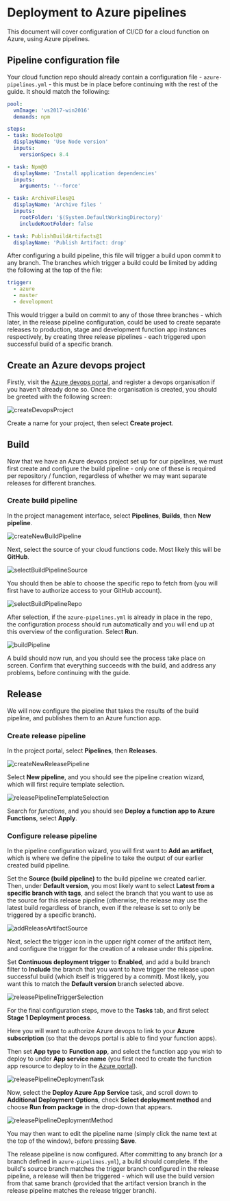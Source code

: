 # Deployment to Azure pipelines

This document will cover configuration of CI/CD for a cloud function on Azure, using Azure pipelines.

## Pipeline configuration file

Your cloud function repo should already contain a configuration file - `azure-pipelines.yml` - this must be in place before continuing with the rest of the guide. It should match the following:

```yaml
pool:
  vmImage: 'vs2017-win2016'
  demands: npm

steps:
- task: NodeTool@0
  displayName: 'Use Node version'
  inputs:
    versionSpec: 8.4

- task: Npm@0
  displayName: 'Install application dependencies'
  inputs:
    arguments: '--force'

- task: ArchiveFiles@1
  displayName: 'Archive files '
  inputs:
    rootFolder: '$(System.DefaultWorkingDirectory)'
    includeRootFolder: false

- task: PublishBuildArtifacts@1
  displayName: 'Publish Artifact: drop'
```

After configuring a build pipeline, this file will trigger a build upon commit to any branch. The branches which trigger a build could be limited by adding the following at the top of the file:

```yaml
trigger:
  - azure
  - master
  - development
```

This would trigger a build on commit to any of those three branches - which later, in the release pipeline configuration, could be used to create separate releases to production, stage and development function app instances respectively, by creating three release pipelines - each triggered upon successful build of a specific branch.

## Create an Azure devops project

Firstly, visit the [Azure devops portal](https://dev.azure.com), and register a devops organisation if you haven't already done so. Once the organisation is created, you should be greeted with the following screen:

![createDevopsProject](assets/createDevopsProject.png)

Create a name for your project, then select **Create project**.

## Build

Now that we have an Azure devops project set up for our pipelines, we must first create and configure the build pipeline - only one of these is required per repository / function, regardless of whether we may want separate releases for different branches.

### Create build pipeline

In the project management interface, select **Pipelines**, **Builds**, then **New pipeline**.

![createNewBuildPipeline](assets/createNewBuildPipeline.png)

Next, select the source of your cloud functions code. Most likely this will be **GitHub**.

![selectBuildPipelineSource](assets/selectBuildPipelineSource.png)

You should then be able to choose the specific repo to fetch from (you will first have to authorize access to your GitHub account).

![selectBuildPipelineRepo](assets/selectBuildPipelineRepo.png)

After selection, if the `azure-pipelines.yml` is already in place in the repo, the configuration process should run automatically and you will end up at this overview of the configuration. Select **Run**.

![buildPipeline](assets/buildPipelineConfiguration.png)

A build should now run, and you should see the process take place on screen. Confirm that everything succeeds with the build, and address any problems, before continuing with the guide.

## Release

We will now configure the pipeline that takes the results of the build pipeline, and publishes them to an Azure function app.

### Create release pipeline

In the project portal, select **Pipelines**, then **Releases**.

![createNewReleasePipeline](assets/createNewReleasePipeline.png)

Select **New pipeline**, and you should see the pipeline creation wizard, which will first require template selection.

![releasePipelineTemplateSelection](assets/releasePipelineTemplateSelection.png)

Search for _functions_, and you should see **Deploy a function app to Azure Functions**, select **Apply**.

### Configure release pipeline

In the pipeline configuration wizard, you will first want to **Add an artifact**, which is where we define the pipeline to take the output of our earlier created build pipeline.

Set the **Source (build pipeline)** to the build pipeline we created earlier. Then, under **Default version**, you most likely want to select **Latest from a specific branch with tags**, and select the branch that you want to use as the source for this release pipeline (otherwise, the release may use the latest build regardless of branch, even if the release is set to only be triggered by a specific branch).

![addReleaseArtifactSource](assets/addReleaseArtifactSource.png)

Next, select the trigger icon in the upper right corner of the artifact item, and configure the trigger for the creation of a release under this pipeline.

Set **Continuous deployment trigger** to **Enabled**, and add a build branch filter to **Include** the branch that you want to have trigger the release upon successful build (which itself is triggered by a commit). Most likely, you want this to match the **Default version** branch selected above.

![releasePipelineTriggerSelection](assets/releasePipelineTriggerSelection.png)

For the final configuration steps, move to the **Tasks** tab, and first select **Stage 1 Deployment process**.

Here you will want to authorize Azure devops to link to your **Azure subscription** (so that the devops portal is able to find your function apps).

Then set **App type** to **Function app**, and select the function app you wish to deploy to under **App service name** (you first need to create the function app resource to deploy to in the [Azure portal](https://portal.azure.com)).

![releasePipelineDeploymentTask](assets/releasePipelineDeploymentTask.png)

Now, select the **Deploy Azure App Service** task, and scroll down to **Additional Deployment Options**, check **Select deployment method** and choose **Run from package** in the drop-down that appears.

![releasePipelineDeploymentMethod](assets/releasePipelineDeploymentMethod.png)

You may then want to edit the pipeline name (simply click the name text at the top of the window), before pressing **Save**.

The release pipeline is now configured. After committing to any branch (or a branch defined in `azure-pipelines.yml`), a build should complete. If the build's source branch matches the trigger branch configured in the release pipeline, a release will then be triggered - which will use the build version from that same branch (provided that the artifact version branch in the release pipeline matches the release trigger branch).